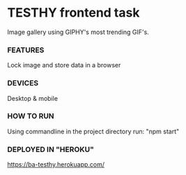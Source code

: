 # TESTHY frontend task

Image gallery using GIPHY's most trending GIF's.

### FEATURES

Lock image and store data in a browser

### DEVICES

Desktop & mobile

### HOW TO RUN

Using commandline in the project directory run: "npm start"

### DEPLOYED IN "HEROKU"

https://ba-testhy.herokuapp.com/
